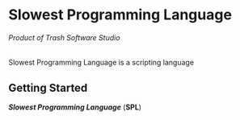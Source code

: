 # Slowest Programming Language

###### _Product of Trash Software Studio_

Slowest Programming Language is a scripting language 

## Getting Started

_**Slowest Programming Language**_ (**SPL**)

